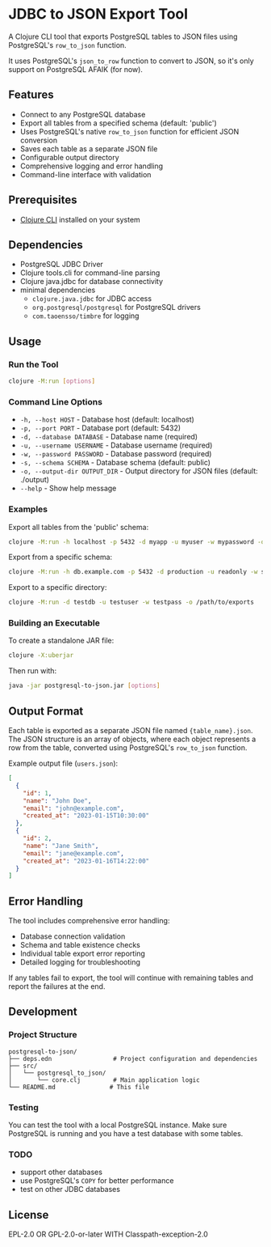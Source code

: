 # JDBC to JSON Export Tool

A Clojure CLI tool that exports PostgreSQL tables to JSON files using PostgreSQL's `row_to_json` function.

It uses PostgreSQL's `json_to_row` function to convert to JSON, so it's only support on PostgreSQL AFAIK (for now).

## Features

- Connect to any PostgreSQL database
- Export all tables from a specified schema (default: 'public')
- Uses PostgreSQL's native `row_to_json` function for efficient JSON conversion
- Saves each table as a separate JSON file
- Configurable output directory
- Comprehensive logging and error handling
- Command-line interface with validation

## Prerequisites

- [Clojure CLI](https://clojure.org/guides/install_clojure) installed on your system

## Dependencies

- PostgreSQL JDBC Driver
- Clojure tools.cli for command-line parsing
- Clojure java.jdbc for database connectivity
- minimal dependencies
    - `clojure.java.jdbc` for JDBC access
    - `org.postgresql/postgresql` for PostgreSQL drivers
    - `com.taoensso/timbre` for logging

## Usage

### Run the Tool

```bash
clojure -M:run [options]
```

### Command Line Options

- `-h, --host HOST` - Database host (default: localhost)
- `-p, --port PORT` - Database port (default: 5432)
- `-d, --database DATABASE` - Database name (required)
- `-u, --username USERNAME` - Database username (required)
- `-w, --password PASSWORD` - Database password (required)
- `-s, --schema SCHEMA` - Database schema (default: public)
- `-o, --output-dir OUTPUT_DIR` - Output directory for JSON files (default: ./output)
- `--help` - Show help message

### Examples

Export all tables from the 'public' schema:
```bash
clojure -M:run -h localhost -p 5432 -d myapp -u myuser -w mypassword -o ./exports
```

Export from a specific schema:
```bash
clojure -M:run -h db.example.com -p 5432 -d production -u readonly -w secret123 -s analytics -o ./data
```

Export to a specific directory:
```bash
clojure -M:run -d testdb -u testuser -w testpass -o /path/to/exports
```

### Building an Executable

To create a standalone JAR file:

```bash
clojure -X:uberjar
```

Then run with:
```bash
java -jar postgresql-to-json.jar [options]
```

## Output Format

Each table is exported as a separate JSON file named `{table_name}.json`. The JSON structure is an array of objects, where each object represents a row from the table, converted using PostgreSQL's `row_to_json` function.

Example output file (`users.json`):
```json
[
  {
    "id": 1,
    "name": "John Doe",
    "email": "john@example.com",
    "created_at": "2023-01-15T10:30:00"
  },
  {
    "id": 2,
    "name": "Jane Smith",
    "email": "jane@example.com",
    "created_at": "2023-01-16T14:22:00"
  }
]
```

## Error Handling

The tool includes comprehensive error handling:
- Database connection validation
- Schema and table existence checks
- Individual table export error reporting
- Detailed logging for troubleshooting

If any tables fail to export, the tool will continue with remaining tables and report the failures at the end.

## Development

### Project Structure

```
postgresql-to-json/
├── deps.edn                 # Project configuration and dependencies
├── src/
│   └── postgresql_to_json/
│       └── core.clj         # Main application logic
└── README.md               # This file
```

### Testing

You can test the tool with a local PostgreSQL instance. Make sure PostgreSQL is running and you have a test database with some tables.

### TODO
* support other databases
* use PostgreSQL's `COPY` for better performance
* test on other JDBC databases


## License

EPL-2.0 OR GPL-2.0-or-later WITH Classpath-exception-2.0 